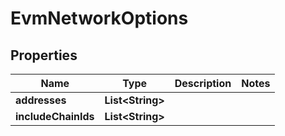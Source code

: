 # EvmNetworkOptions

## Properties
Name | Type | Description | Notes
------------ | ------------- | ------------- | -------------
**addresses** | **List&lt;String&gt;** |  | 
**includeChainIds** | **List&lt;String&gt;** |  | 

